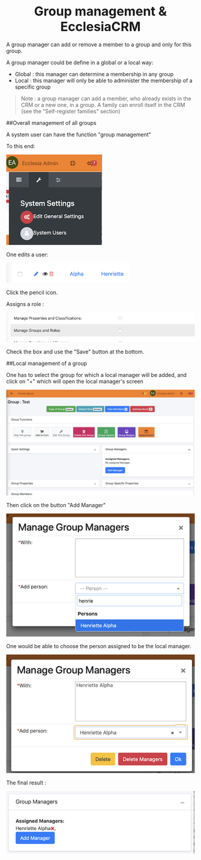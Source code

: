 # <center><big>Group management & Ecclesia**CRM** </big></center>


A group manager can add or remove a member to a group and only for this group.

A group manager could be define in a global or a local way:

- Global : this manager can determine a membership in any group
- Local : this manager will only be able to administer the membership of a specific group

> Note : a group manager can add a member, who already exists in the CRM or a new one, in a group. A family can enroll itself in the CRM (see the "Self-register families" section)

##Overall management of all groups

A system user can have the function "group management"

To this end:

![Screenshot](../../../img/group/admin/globalgroupmanagement1.png)

One edits a user:

![Screenshot](../../../img/group/admin/globalgroupmanagement2.png)

Click the pencil icon.

Assigns a role :

![Screenshot](../../../img/group/admin/globalgroupmanagement3.png)

Check the box and use the "Save" button at the bottom.

##Local management of a group

One has to select the group for which a local manager will be added, and click on "+" which will open the local manager's screen

![Screenshot](../../../img/group/admin/localgroupmanagement1.png)

Then click on the button "Add Manager"

![Screenshot](../../../img/group/admin/localgroupmanagement2.png)

One would be able to choose the person assigned to be the local manager.

![Screenshot](../../../img/group/admin/localgroupmanagement3.png)

The final result :

![Screenshot](../../../img/group/admin/localgroupmanagement4.png)
